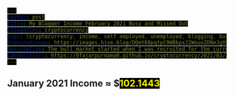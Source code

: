 ```yaml
---
layout: post
title: My Blogger Income February 2021 Busy and Missed Out
categories: cryptocurrency
tags: [cryptocurrency, income, self employed, unemployed, blogging, busy, missed out]
featuredimage: https://images.hive.blog/DQmY68pqtpC9WBkpxJ2WouoZDNeJgX9U11GKHraM6cx6n6D/february-2021-income.gif
description: The bull market started when I was recruited for the current project, busy that I even missed the news of Elon Musk in Bitcoin and Dogecoin.
canonicalurl: https://0fajarpurnama0.github.io/cryptocurrency/2021/02/28/self-employed-income-blogger-february-2021
---
```

<style>
#contentcreation, #detailincome, #blogs, #publish0x, #publish0xcontest, #readcash, #blurtworld, #hiveblog, #steemit, #leofinance, #stemgeeks, #aeneas, #videos, #videoslist, #lbry, #image, #imagelist, #filearmy, #personalmonetization, #personalmonetizationlist, #coinimp, #bittubelink, #bravepublisher, #commontasks, #browsing, #bravebrowser, #bittubeairtime, #netboxbrowser, #cointiply, #cointiplylist, #cointiplyboardkinggame, #cointiplysurveyetc, #referrals, #referralsnote, #grade, #personnalcomments, #appendix, #donation, #mirror {
            display: none; 
}
        
span {
  color: yellow;
  background: black;
}

#gradedollar {
  color: blue;
}

#grade {
  animation: shake 0.5s;
  animation-iteration-count: 19;
}

@keyframes shake {
  0% { transform: translate(1px, 1px) rotate(0deg); }
  10% { transform: translate(-1px, -2px) rotate(-1deg); }
  20% { transform: translate(-3px, 0px) rotate(1deg); }
  30% { transform: translate(3px, 2px) rotate(0deg); }
  40% { transform: translate(1px, -1px) rotate(1deg); }
  50% { transform: translate(-1px, 2px) rotate(-1deg); }
  60% { transform: translate(-3px, 1px) rotate(0deg); }
  70% { transform: translate(3px, 1px) rotate(-1deg); }
  80% { transform: translate(-1px, -1px) rotate(1deg); }
  90% { transform: translate(1px, 2px) rotate(0deg); }
  100% { transform: translate(1px, -2px) rotate(-1deg); }
}
</style>

<h2 id="contentcreation">Content Creation</h2>
<h3 id="blogs">Blogs</h3>
<ul>
	<li id="publish0x"><a href="https://www.publish0x.com/@0fajarpurnama0?a=4oeEw0Yb0B&tid=januaryincome"><b>Publish0x</b></a>: $<span id="publish0xdollar">25.5</span> of ETH, Farm, and BAT.</li>
	<li id="publish0xcontest"><a href="https://www.publish0x.com/publish0x-contests/dextokendefined-writing-contest-and-twitter-giveaway-winners-xzyvkjo?a=4oeEw0Yb0B&tid=januaryincome"><b>Publish0x Writing Competition</b></a>: $<span id="publish0xcontestdollar">40</span> of Farm (originally $60 due to price down).</li>
	<li id="readcash"><a href="https://read.cash/r/FajarPurnama"><b>ReadCash</b></a>: BCH 0 ≈ $<span id="readcashdollar">0</span></li>
	<li id="blurtworld"><a href="https://register.blurt.buzz/?referral=fajar.purnama"><b>Blurt</b></a>: Blurt 491.27 ≈ $<span id="blurtworlddollar">3.12</span></li>
	<li id="hiveblog"><a href="https://hiveonboard.com/?ref=fajar.purnama"><b>HiveBlog</b></a>: HBD 2.5 + Hive 14.543 ≈ $<span id="hiveblogdollar">16.543</span></li>
	<li id="steemit"><a href="https://steemit.com/@fajar.purnama?r=fajar.purnama"><b>Steemit</b></a>: SBD 1.743 + Steem 5.047 + TRX 12.738 ≈ $<span id="steemitdollar">2.15</span></li>
	<li id="leofinance"><a href="https://hiveonboard.com/?ref=fajar.purnama"><b>Leo Finance</b></a>: Leo 0.972 ≈ $<span id="leofinancedollar">5.33</span></li>
	<li id="stemgeeks"><a href="https://hiveonboard.com/?ref=fajar.purnama"><b>STEM Geeks</b></a>: STEM 152.44 ≈ $<span id="stemgeeksdollar">4.57</span></li>
	<li id="aeneas"><a href="https://hiveonboard.com/?ref=fajar.purnama"><b>Aeneas</b></a>: ASH 3.54 ≈ $<span id="aeneasdollar">0.15</span></li>
</ul>
<h3 id="videos">Videos</h3>
<ul>
    <li id="lbry"><a href="https://lbry.tv/$/invite/@0fajarpurnama0:e"><b>LBRY</b></a>: LBC 5.085 ≈ $<span id="lbrydollar">0.7</span></li>
</ul>
<h3 id="image">Images</h3>
<ul>
    <li id="filearmy"><a href="https://file.army/0fajarpurnama0"><b>Filearmy</b></a>: BTC 0.00000003 ≈ $<span id="filearmydollar">0.0013</span></li>
</ul>
<h3 id="personalmonetization">Personal Monetization</h3>
<ul>
    <li id="coinimp"><a href="https://www.coinimp.com/invite/8c923bdd-07f9-4051-a110-bf3db7fb8d07"><b>Coinimp</b></a>: MINTME 0.01 ≈ $<span id="coinimpdollar">0</span></li>
    <li id="bittubelink"><a href="https://bittube.app/?ref?2JY4FE0CP"><b>Bittube Link</b></a>: TUBE 0 ≈ $<span id="bittubelinkdollar">0</span></li>
    <li id="bravepublisher"><a href="https://brave.com/faj934"><b>Brave Publisher Reward</b></a>: BAT 0 ≈ $<span id="bravepublisherdollar">0</span></li>
</ul>
<h2 id="commontasks">Common Tasks</h2>
<h3 id="browsing">Browsing</h3>
<ul>
    <li id="bravebrowser"><a href="https://brave.com/faj934"><b>Brave Browser Reward</b></a>: BAT 6 ≈ $<span id="bravebrowserdollar">2.87</span></li>
    <li id="bittubeairtime"><a href="https://bittube.app/?ref?2JY4FE0CP"><b>Bittube Airtime</b></a>: TUBE 9 ≈ $<span id="bittubeairtimedollar">0.1</span></li>
    <li id="netboxbrowser"><a href="https://netbox.global/r/publish0x"><b>Netbox Browser</b></a>: NBX 17.38 ≈ $<span id="netboxbrowserdollar">1.1</span></li>
</ul>
<h3 id="cointiply"><a href="http://cointiply.com/r/lnEjx">Cointiply</a></h3>
<ul>
    <li id="cointiplysurveyetc"><b>Survey, faucet, etc.:</b> $<span id="cointiplysurveyetcdollar">0</span></li>
</ul>
<h3 id="referrals">Referrals</h3>
<p  id="referralsnote">Currently the quantity is too much to handle when the value I earned is not much. So I may report this on a separate article.</p>
<h2 id="january2021income">January 2021 Income ≈ $<span id="january2021incomedollar">102.1443</span></h2>
<h2 id="grade">Grade: <b id="gradedollar">C</b></h2>

<div id="personnalcomments">
<h2>Personal Comments</h2>
<p>Though the dollar amount is one hundred but compared to previous months, I earned less coins. There were straight 10 days that I did not blog. As a Torum ambassador, I should have write an article at least once a week but even that I cannot uphold. The reason was because the deadline of a project that I joined in the end of January. I was scouted many times but I never gave a proper answer but finally my friends and family were approached and I had no choice but to say yes because they told me to probably because they felt bothered seeing me unemployed and wanted me to physically socialize with other people more. I do not even know whether I will get paid or not.</p>
<p>It is not just me but my friends and families said straight to my face that I get used alot by people and one of the solution is to get employed and learn different kind of people personalities and how to face them. Well since we have not met for years, they remembered of when I was in the past during my college times. It was half a year after I graduated that I was able to continue my studies abroad and escape my fate of being a tool. There I introspect myself and change myself.</p>
<p>I no longer prioritize other people's dreams. My dreams comes first. I though being self sacrificing is noble but I learned the hard way that only in few circumstances like sacrificing your life to save others is worth it. Other than that, it is just stupid. Is it noble, self sacrificing your time, your future, and your happiness for the sake of other people's happiness? That is not self sacrifice but a fool being used as a tool. Yes, there are good people worthy to be called friends who shares their success with you and it is worth working hard not for them but alongside them. However, there are people who just asked for your help, never cared about you except for your contribution, and never contact you except when they need help. I believe with the current system now, most people are working to make other people rich. Once again, it is okay if they are good people who shares their success with you but what about they are people who takes most of the profit of your hard work?</p>
<p>So, different from the past where I got used many times, I will prioritize my own missions first:</p>
<ol>
	<li>Gem hunting related to investing and trading.</li>
	<li>Finish blogging my publications and assignments during my time as a student.</li>
	<li>Finish writing my first book.</li>
	<li>Content Creating.</li>
	<li>Socialize and teach others about cryptocurrency where in the end I aimed to become an influencer.</li>
	<li>Becoming a developer related to Internet and Cryptocurrency or they say blockchain programming.</li>
	<li>Become a novelist.</li>
</ol>
<p>Gem hunting? Do you know that last few months, I won more than 100 months worth of average salary in my country? Sure that I did gamble, but it is a gamble with study and hard work. I explored countless cryptocurrencies, studied their fundamentals, checked the news and other people's sentiment, sorting profiles, medias, and portfolios, even used simple technical analysis, crazily starting to learn psychic as well, and finally made my decision. If I followed the herd and chose a busy employment, would I have achieved such a win? Ofcourse not, for example very unfortunately that the largest bull market started when I was recruited for the current project that I even missed the news of Elon Musk in Bitcoin and Dogecoin because those first days I was very busy right away. Before I was busy, I already put many crypto projects on my watch list and planned to invest, but this project suddenly came, suddenly became busy, and made me forget about my watch list. Finally after times got a bit relaxing again, I cried in my heart seeing all, I repeat all my watchlist went to the moon. It was too much for a coincidence for me, that I have been researching for a long time only to miss the bull market.</p>
<p>Still, the people in the project now are good people where except for deadlines, I was allowed to work whenever and where ever I want so after the first busy days I was back to my missions above and busy again because of deadline in past 10 days. Yes, I do not know whether I get paid or not but chances are high if not me getting paid directly, my parents are the ones who will be paid since the agenda is me replacing them. At the very least, I have a chance to push my agenda to them which is introducing them to crypto and who knows maybe I can recruit them instead when in the future I start a crypto project.</p>
</div>

<div id="appendix">
<h2>Appendix</h2>
<figure>
    <img src="https://images.hive.blog/DQmbgeHSBYRNUoo9tVsyztbKmnziQC56F4UXKUCdBh5HzdN/publish0x.PNG" onerror="this.onerror=null;this.src='https://404store.com/2021/03/01/publish0x.png';" alt="Publish0x Earnings" />
    <figcaption><a href="https://www.publish0x.com/register?a=4oeEw0Yb0B&tid=februaryincome">Publish0x</a> Earnings</figcaption>
</figure>

<figure>
    <img src="https://images.hive.blog/DQmYYEvjzDJBeDB1kzp1hN1rrHsZ9D2oeuRiHY6bTxYVdaz/publish0x-contest.PNG" onerror="this.onerror=null;this.src='https://404store.com/2021/03/01/publish0x-contest.png';" alt="Publish0x Contest" />
    <figcaption><a href="https://www.publish0x.com/publish0x-contests/cropspotter-contest-and-giveaway-winners-announced-1-dollars-xlywmgv?a=4oeEw0Yb0B&tid=februaryincome">Publish0x Competition</a> Earnings</figcaption>
</figure>

<figure>
    <img src="https://images.hive.blog/DQmY1epGooiZRDSBfGQk9kLJjq48E3uHUXUpniBE2d3rH2w/blurt.PNG" onerror="this.onerror=null;this.src='https://404store.com/2021/03/01/blurt.png';" alt="Blurt Earnings" />
    <figcaption><a href="https://register.blurt.buzz/?referral=fajar.purnama">Blurt Earnings</a></figcaption>
</figure>

<figure>
    <img src="https://images.hive.blog/DQmTi5sgGAftEcz2NK9oHbSFUNLDnPyV1WJLfRpgmkUDiKp/hive.PNG" onerror="this.onerror=null;this.src='https://404store.com/2021/03/01/blurt.png';" alt="Hive Earnings" />
    <figcaption><a href="https://hiveonboard.com/?ref=fajar.purnama">Hive Earnings</a></figcaption>
</figure>

<figure>
    <img src="https://images.hive.blog/DQmamjp3qBxTLGMXbXCiSnRMMfdR9HataNcgum1dgZqTmja/steem.PNG" onerror="this.onerror=null;this.src='https://404store.com/2021/03/01/steem.png';" alt="Steemit Earnings" />
    <figcaption><a href="https://steemit.com/@fajar.purnama?r=fajar.purnama">Steemit</a> Earnings</figcaption>
</figure>

<figure>
    <img src="https://images.hive.blog/DQmV2y6kZUBgruRtJNL2CocZD8S4fvUA2Jx7kXaQnBViLTx/stem-leo-ash.PNG" onerror="this.onerror=null;this.src='https://404store.com/2021/03/01/stem-leo-ash.png';" alt="Leo Finance Earnings" />
    <figcaption><a href="https://hiveonboard.com/?ref=fajar.purnama">Aeneas</a>, <a href="https://hiveonboard.com/?ref=fajar.purnama">Leo Finance</a>, and <a href="https://hiveonboard.com/?ref=fajar.purnama">STEM Geeks</a> Earnings</figcaption>
</figure>

<figure>
   <img src="https://images.hive.blog/DQma67u6BdJ55eTAJ2MeaNLKP9AMZwbk82Dr4srbtpxLxXf/filearmy.PNG" onerror="this.onerror=null;this.src='https://404store.com/2021/03/01/filearmy.png';" alt="Filearmy Earnings" />
    <figcaption><a href="https://file.army/0fajarpurnama0">Filearmy</a> Earnings</figcaption>
</figure>

<figure>
    <img src="https://images.hive.blog/DQmXiDFe5ePvpJu5WqMUNrSGaZUw1qghp1UsjmFtHRsbkWx/lbry.PNG" onerror="this.onerror=null;this.src='https://404store.com/2021/03/01/lbry.png';" alt="LBRY Earnings" />
    <figcaption><a href="https://lbry.tv/$/invite/@0fajarpurnama0:e">LBRY</a> Earnings</figcaption>
</figure>

<figure>
    <img src="https://images.hive.blog/DQmQTkt1Veac8dySyFEWYgyQ7tjzRDjqEQnj31KgfzZT3Yt/coinimp.PNG" onerror="this.onerror=null;this.src='https://404store.com/2021/03/01/coinimp.png';" alt="Coinimp Earnings" />
    <figcaption><a href="https://www.coinimp.com/invite/8c923bdd-07f9-4051-a110-bf3db7fb8d07">Coinimp</a> Earnings</figcaption>
</figure>

<figure>
    <img src="https://images.hive.blog/DQmdBXLDueVPCHG8a7kTTXcDpMpxUi8pMoFzRfXaWU47BcA/bittube-airtime.PNG" onerror="this.onerror=null;this.src='https://404store.com/2021/03/01/bittube-airtime.png';" alt="Bittube Airtime Earnings" />
    <figcaption><a href="https://bittube.app/?ref?2JY4FE0CP">Bittube Airtime</a> Earnings</figcaption>
</figure>

<figure>
    <img src="https://images.hive.blog/DQmP9ykQc4wMEERcMtAjJodPTbvvwiyjW24QNcAvMYfWfex/brave.PNG" onerror="this.onerror=null;this.src='https://404store.com/2021/03/01/brave.png';" alt="Brave Browser Rewards" />
    <figcaption><a href="https://brave.com/faj934">Brave Browser</a> Rewards</figcaption>
</figure>

<figure>
    <img src="https://images.hive.blog/DQmTLqPyB89QBtGTnNMb2EMZeh8WyBzuAXAJPJQddGMWx8a/netbox.PNG" onerror="this.onerror=null;this.src='https://404store.com/2021/03/01/netbox.png';" alt="Netbox Browser Rewards" />
    <figcaption><a href="https://netbox.global/r/publish0x">Netbox Browser</a> Rewards</figcaption>
</figure>
</div>

<div id="donation">
<h2>Donation</h2>
<p>Personally, I enjoyed being a full time independent content creator very much and I once again thank the platforms, investors, donators, and viewers for making my venture possible through donations, tippings, and upvotes. If you enjoy and/or want to further support my work you may choose more form of donation:</p>
<ul>
    <li>From <a href="https://brave.com/faj934">brave browser</a> and <a href="https://bittube.app/?ref?2JY4FE0CP">bittube extension</a> to my twitter profile: <a href="https://twitter.com/0FajarPurnama0">@0FajarPurnama0</a>.</li>
    <li>Donate Ethereum and its tokens using web3 such as Metamask, WalletConnect, Coinbase Wallet, and Trust Wallet: <a href='https://widget.kyber.network/v0.7.5/?type=pay&mode=popup&title=Donate%20to%20Fajar%20Purnama&lang=en&receiveAddr=0xCf354A0012160bC5dAe441C49f0B2d7E4A4fFC96&receiveToken=KNC&receiveAmount=1&callback=https%3A%2F%2Fkyberpay-sample.knstats.com%2Fcallback&paramForwarding=true&commissionId=0xCf354A0012160bC5dAe441C49f0B2d7E4A4fFC96&theme=theme-dark'
class='kyber-widget-button theme-dark theme-supported' name='KyberWidget - Powered by KyberNetwork' title='Pay with tokens'
target='_blank'>Pay with tokens</a></li>
    <li>Find deals profitable for both of us at <a href="https://0fajarpurnama0.github.io/deals">https://0fajarpurnama0.github.io/deals</a>.</li>
    <li>Use my referrals at <a href="https://0fajarpurnama0.github.io/affiliate-endorsement-referral">https://0fajarpurnama0.github.io/affiliate-endorsement-referral</a>.</li>
    <li>Turn off your adblocker and read my articles at <a href="https://0darkking0.blogspot.com">https://0darkking0.blogspot.com</a> by donating your CPU power (more advance form such as donating at a click of a button coming soon).</li>
    <li>More donation options coming soon at <a href="https://0fajarpurnama0.github.io/donation">https://0fajarpurnama0.github.io/donation</a>.</li>
</ul>

<figure>
    <img src="https://steemitimages.com/640x0/https://images.blurt.buzz/DQmTbQgo43bH8Xnvj6nbjrfVxHuefHtD3XPzwyfKkur1j8Y/qr-donation.png" onerror="this.onerror=null;this.src='https://404store.com/2020/11/02/qr-donation.png';" alt="qr donation" />
    <figcaption>Bitcoin <em>bc1q6hg4lllxthryke7zhxflcdrcm0nr8ph7antxk9</em>, Ethereum <em>0x3D4c67A2A40bC24ec53ab767b9247c02A2250BCB</em>, Litecoin <em>ltc1qqxl8dng0swv7zuhe30y5kzwht3l25krfaqzu2k</em>, XRP <em>r9rwEdZBWFRbsGzwG5gm1MjDoyBKWLPyx5</em>, Bitcoin Cash <em>qpd74d52rxpt3w70qv555ccq0254j7dhtg2mxst0dc</em>, Binance Chain <em>bnb10hdlv95jyjn92j2l6um6gkmc96a6g57lnezd66</em>, Monero <em>43V43g1UC9AdgjmjJZPQRxCotyi9VTb8jbYisw2cSqEjbuvp9Y</em>, <a href="https://www.paypal.com/paypalme/fajarpurnama">paypal.me/fajarpurnama</a>.</figcaption>
</figure>

<a href="http://mellowads.com/0RDMA">Animation Source Code</a>
</div>

<div id="mirror">
<h2>Mirror</h2>
<ul>
	<li>
		<a href="https://www.publish0x.com/0fajarpurnama0/my-blogger-income-february-2021-busy-and-missed-out-xlyxkjx?a=4oeEw0Yb0B&tid=github">https://www.publish0x.com/0fajarpurnama0/my-blogger-income-february-2021-busy-and-missed-out-xlyxkjx?a=4oeEw0Yb0B&tid=github</a>
	</li>
	<li>
		<a href="https://0fajarpurnama0.github.io/cryptocurrency/2021/02/28/self-employed-income-blogger-february-2021">https://0fajarpurnama0.github.io/cryptocurrency/2021/02/28/self-employed-income-blogger-february-2021</a>
	</li>
	<li>
		<a href="https://0fajarpurnama0.medium.com/my-blogger-income-february-2021-busy-and-missed-out-e8d619b8b832">https://0fajarpurnama0.medium.com/my-blogger-income-february-2021-busy-and-missed-out-e8d619b8b832</a>
	</li>
	<li>
		<a href="https://hicc.cs.kumamoto-u.ac.jp/~fajar/cryptocurrency/self-employed-income-blogger-february-2021">https://hicc.cs.kumamoto-u.ac.jp/~fajar/cryptocurrency/self-employed-income-blogger-february-2021</a>
	</li>
	<li>
		<a href="https://blurtter.com/cryptocurrency/@fajar.purnama/my-blogger-income-february-2021-busy-and-missed-out?referral=fajar.purnama">https://blurtter.com/cryptocurrency/@fajar.purnama/my-blogger-income-february-2021-busy-and-missed-out?referral=fajar.purnama</a>
	</li>
	<li>
		<a href="https://0darkking0.blogspot.com/2021/03/my-blogger-income-february-2021-busy.html">https://0darkking0.blogspot.com/2021/03/my-blogger-income-february-2021-busy.html</a></li>
	<li>
		<a href="https://leofinance.io/@fajar.purnama/my-blogger-income-february-2021-busy-and-missed-out?ref=fajar.purnama">https://leofinance.io/@fajar.purnama/my-blogger-income-february-2021-busy-and-missed-out?ref=fajar.purnama</a>
	</li>
	<li>
		<a href="https://0fajarpurnama0.cloudaccess.host/index.php/11-cryptocurrency/215-my-blogger-income-february-2021-busy-and-missed-out">https://0fajarpurnama0.cloudaccess.host/index.php/11-cryptocurrency/215-my-blogger-income-february-2021-busy-and-missed-out</a>
	</li>
	<li>
		<a href="https://steemit.com/cryptocurrency/@fajar.purnama/my-blogger-income-february-2021-busy-and-missed-out?r=fajar.purnama">https://steemit.com/cryptocurrency/@fajar.purnama/my-blogger-income-february-2021-busy-and-missed-out?r=fajar.purnama</a>
	</li>
	<li>
		<a href="http://0fajarpurnama0.weebly.com/blog/my-blogger-income-february-2021-busy-and-missed-out">http://0fajarpurnama0.weebly.com/blog/my-blogger-income-february-2021-busy-and-missed-out</a>
	</li>
	<li>
		<a href="https://0fajarpurnama0.wixsite.com/0fajarpurnama0/post/my-blogger-income-february-2021-busy-and-missed-out">https://0fajarpurnama0.wixsite.com/0fajarpurnama0/post/my-blogger-income-february-2021-busy-and-missed-out</a>
	</li>
	<li>
		<a href="https://read.cash/@FajarPurnama/my-blogger-income-february-2021-busy-and-missed-out-f66a1646">https://read.cash/@FajarPurnama/my-blogger-income-february-2021-busy-and-missed-out-f66a1646</a>
	</li>
	<li>
		<a href="https://www.uptrennd.com/post-detail/my-blogger-income-february-2021-busy-and-missed-out~ODY5ODI3">https://www.uptrennd.com/post-detail/my-blogger-income-february-2021-busy-and-missed-out~ODY5ODI3</a>
	</li>
	<li>
		<a href="https://markethive.com/0fajarpurnama0/blog/mybloggerincomefebruary2021busyandmissedout">https://markethive.com/0fajarpurnama0/blog/mybloggerincomefebruary2021busyandmissedout</a>
	</li>
	<li>
		<a href="https://trybe.one/my-blogger-income-february-2021-busy-and-missed-out">https://trybe.one/my-blogger-income-february-2021-busy-and-missed-out</a>
	</li>
	<li>
		<a href="https://www.floyx.com/article/0fajarpurnama0/my-blogger-income-february-2021-busy-and-missed-ou-0001113cea">https://www.floyx.com/article/0fajarpurnama0/my-blogger-income-february-2021-busy-and-missed-ou-0001113cea</a>
	</li>
</ul>
</div>

<script>
var january2021incomedollar = 0;
document.getElementById("january2021incomedollar").innerHTML = january2021incomedollar

var accumulate_animation = setInterval(function(){ 
  january2021incomedollar += 1;
  document.getElementById("january2021incomedollar").innerHTML = january2021incomedollar;
  if(january2021incomedollar > 103){
    clearInterval(accumulate_animation);
    tempaccumulate = 0;
  }
}, 100);

setTimeout(function () {
  document.getElementById("contentcreation").style.display = "block";
}, 500);

setTimeout(function () {
  document.getElementById("blogs").style.display = "block";
}, 1000);

setTimeout(function () {
  document.getElementById("publish0x").style.display = "block";
}, 1500);

setTimeout(function () {
  document.getElementById("publish0xcontest").style.display = "block";
}, 2000);

setTimeout(function () {
  document.getElementById("readcash").style.display = "block";
}, 3000);

setTimeout(function () {
  document.getElementById("blurtworld").style.display = "block";
}, 3500);

setTimeout(function () {
  document.getElementById("hiveblog").style.display = "block";
}, 4500);

setTimeout(function () {
  document.getElementById("steemit").style.display = "block";
}, 5000);

setTimeout(function () {
  document.getElementById("leofinance").style.display = "block";
}, 6000);

setTimeout(function () {
  document.getElementById("stemgeeks").style.display = "block";
}, 6500);

setTimeout(function () {
  document.getElementById("aeneas").style.display = "block";
}, 6700);

setTimeout(function () {
  document.getElementById("videos").style.display = "block";
}, 7000);

setTimeout(function () {
  document.getElementById("lbry").style.display = "block";
  var income = parseInt(document.getElementById("lbrydollar").innerHTML);
}, 7500);

setTimeout(function () {
  document.getElementById("image").style.display = "block";
}, 8000);

setTimeout(function () {
  document.getElementById("filearmy").style.display = "block";
}, 8500);

setTimeout(function () {
  document.getElementById("personalmonetization").style.display = "block";
}, 9000);

setTimeout(function () {
  document.getElementById("coinimp").style.display = "block";
}, 9500);

setTimeout(function () {
  document.getElementById("bittubelink").style.display = "block";
}, 10000);

setTimeout(function () {
  document.getElementById("bravepublisher").style.display = "block";
}, 10500);

setTimeout(function () {
  document.getElementById("commontasks").style.display = "block";
}, 11000);

setTimeout(function () {
  document.getElementById("browsing").style.display = "block";
}, 11500);

setTimeout(function () {
  document.getElementById("bravebrowser").style.display = "block";
}, 12000);

setTimeout(function () {
  document.getElementById("bittubeairtime").style.display = "block";
}, 12500);

setTimeout(function () {
  document.getElementById("netboxbrowser").style.display = "block";
}, 13000);

setTimeout(function () {
  document.getElementById("cointiply").style.display = "block";
}, 14500);

setTimeout(function () {
  document.getElementById("cointiplyboardkinggame").style.display = "block";
}, 15000);

setTimeout(function () {
  document.getElementById("cointiplysurveyetc").style.display = "block";;
}, 15500);

setTimeout(function () {
  document.getElementById("referrals").style.display = "block";
}, 16000);

setTimeout(function () {
  document.getElementById("referralsnote").style.display = "block";
}, 16500);

setTimeout(function () {
  document.getElementById("grade").style.display = "block";
}, 17000);

setTimeout(function () {
  document.getElementById("incomebeforefulltimeblogging").style.display = "block";
}, 17500);

setTimeout(function () {
  document.getElementById("personnalcomments").style.display = "block";
}, 18000);

setTimeout(function () {
  document.getElementById("appendix").style.display = "block";
}, 18500);

setTimeout(function () {
  document.getElementById("donation").style.display = "block";
}, 19000);

setTimeout(function () {
  document.getElementById("mirror").style.display = "block";
}, 19500);
</script>